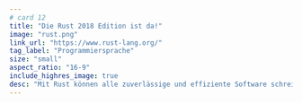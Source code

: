 ```yaml
---
# card 12
title: "Die Rust 2018 Edition ist da!"
image: "rust.png"
link_url: "https://www.rust-lang.org/"
tag_label: "Programmiersprache"
size: "small"
aspect_ratio: "16-9"
include_highres_image: true
desc: "Mit Rust können alle zuverlässige und effiziente Software schreiben. Erfahre mehr!"
---
```

